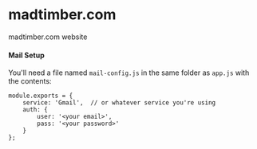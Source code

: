 madtimber.com
=============

madtimber.com website

#### Mail Setup
You'll need a file named `mail-config.js` in the same folder as `app.js` with the contents:
```
module.exports = {
    service: 'Gmail',  // or whatever service you're using
    auth: {
        user: '<your email>',
        pass: '<your password>'
    }
};
```
